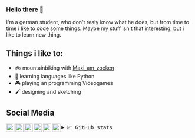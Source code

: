 ### Hello there 👋

I'm a german student, who don't realy know what he does, but from time to time i like to code some things.
Maybe my stuff isn't that interesting, but i like to learn new thing.
 
## Things i like to:

- 🚲 mountainbiking with [Maxi_am_zocken] 
- 🌱 learning languages like Python
- 🎮 playing an programming Videogames
- 🖌  designing and sketching 

## Social Media

[<img align="left" alt="Blackinso | Instagram" width="22px" src="https://cdn.jsdelivr.net/npm/simple-icons@v3/icons/instagram.svg" />][instagram]
[<img align="left" alt="Blackinso | Reddit" width="22px" src="https://cdn.jsdelivr.net/npm/simple-icons@v3/icons/reddit.svg" />][reddit]
[<img align="left" alt="Blackinso | YouTube" width="22px" src="https://cdn.jsdelivr.net/npm/simple-icons@v3/icons/youtube.svg" />][youtube]
[<img align="left" alt="Blackinso | Twitter" width="22px" src="https://cdn.jsdelivr.net/npm/simple-icons@v3/icons/twitter.svg" />][twitter]
[<img align="left" alt="Blackinso | Twitter" width="22px" src="https://cdn.jsdelivr.net/npm/simple-icons@3.13.0/icons/steam.svg" />][steam]
[<img align="left" alt="Blackinso | Twitter" width="22px" src="https://cdn.jsdelivr.net/npm/simple-icons@3.13.0/icons/discord.svg" />][discord]

<details>
     <summary> <samp>📈 GitHub stats</samp></summary>
<br/>

![Github Stats](https://github-readme-stats.vercel.app/api?username=blackinso&count_private=true&show_icons=true)

<!-- Credit goes to https://github.com/shivammathur -->  

</details>

[Maxi_am_zocken]: https://github.com/MaxiAmZocken
[twitter]: https://twitter.com/Blackinso
[youtube]: https://www.youtube.com/channel/UCtDA9XYGnNGv6SGtn9Rt9kw
[reddit]: https://reddit.com/user/Blackinso
[instagram]: https://instagram.com/Blackinso
[discord]: Discord.com/users/Blackinso#3257
[steam]: https://steamcommunity.com/id/Blackinso/
